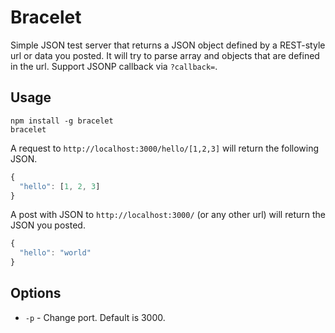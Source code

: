 # Bracelet

Simple JSON test server that returns a JSON object defined by a REST-style url or data you posted. It will try to parse array and objects that are defined in the url. Support JSONP callback via `?callback=`.

## Usage

```
npm install -g bracelet
bracelet
```

A request to `http://localhost:3000/hello/[1,2,3]` will return the following JSON.

```javascript
{
  "hello": [1, 2, 3]
}
```

A post with JSON to `http://localhost:3000/` (or any other url) will return the JSON you posted.

```javascript
{
  "hello": "world"
}
``` 

## Options

* `-p` - Change port. Default is 3000.